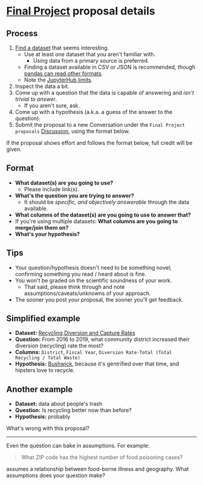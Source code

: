 # [Final Project](../final_project.md) proposal details

## Process

1. [Find a dataset](https://python-public-policy.afeld.me/en/nyu/final_project/resources.html#open-data-portals) that seems interesting.
   - Use at least one dataset that you aren't familiar with.
     - Using data from a primary source is preferred.
   - Finding a dataset available in CSV or JSON is recommended, though [pandas can read other formats](https://pandas.pydata.org/pandas-docs/stable/user_guide/io.html).
   - Note the [JupyterHub limits](../assignments.md#limits).
1. Inspect the data a bit.
1. Come up with a question that the data is capable of answering and _isn't trivial to answer_.
   - If you aren't sure, ask.
1. Come up with a hypothesis (a.k.a. a guess of the answer to the question).
1. Submit the proposal to a new Conversation under the `Final Project proposals` [Discussion](https://brightspace.nyu.edu/d2l/le/297088/discussions/List), using the format below.

If the proposal shows effort and follows the format below, full credit will be given.

## Format

- **What dataset(s) are you going to use?**
  - Please include link(s).
- **What's the question you are trying to answer?**
  - It should be _specific, and objectively answerable_ through the data available.
- **What columns of the dataset(s) are you going to use to answer that?**
- If you're using multiple datasets: **What columns are you going to merge/join them on?**
- **What's your hypothesis?**

## Tips

- Your question/hypothesis doesn't need to be something novel; confirming something you read / heard about is fine.
- You won't be graded on the scientific soundness of your work.
  - That said, please think through and note assumptions/caveats/unknowns of your approach.
- The sooner you post your proposal, the sooner you'll get feedback.

## Simplified example

- **Dataset:** [Recycling Diversion and Capture Rates](https://data.cityofnewyork.us/Environment/Recycling-Diversion-and-Capture-Rates/gaq9-z3hz)
- **Question:** From 2016 to 2019, what community district increased their diversion (recycling) rate the most?
- **Columns:** `District`, `Fiscal Year`, `Diversion Rate-Total (Total Recycling / Total Waste)`
- **Hypothesis:** [Bushwick](https://communityprofiles.planning.nyc.gov/brooklyn/4), because it's gentrified over that time, and hipsters love to recycle.

## Another example

- **Dataset:** data about people's trash
- **Question:** Is recycling better now than before?
- **Hypothesis:** probably

What's wrong with this proposal?

---

Even the question can bake in assumptions. For example:

> What ZIP code has the highest number of food poisoning cases?

assumes a relationship between food-borne illness and geography. What assumptions does your question make?
